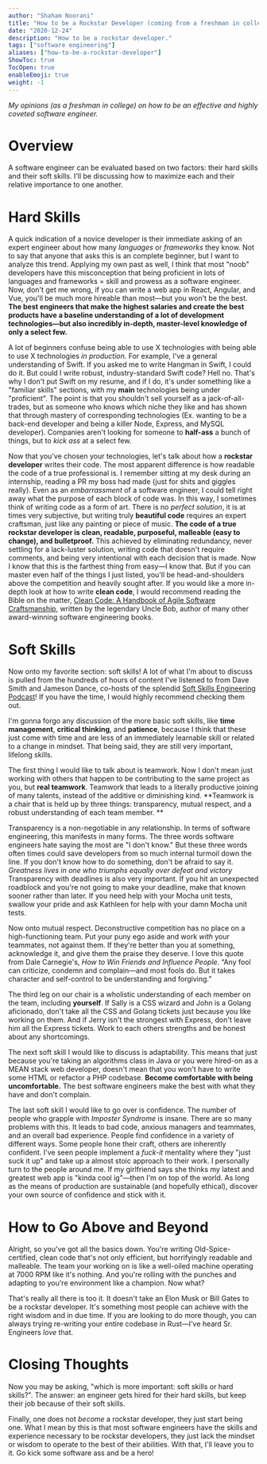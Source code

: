 ```yaml
---
author: "Shaham Noorani"
title: "How to be a Rockstar Developer (coming from a freshman in college)"
date: "2020-12-24"
description: "How to be a rockstar developer."
tags: ["software engineering"]
aliases: ["how-to-be-a-rockstar-developer"]
ShowToc: true
TocOpen: true
enableEmoji: true
weight: -1
---
```


<!-- blurb -->
*My opinions (as a freshman in college) on how to be an effective and highly coveted software engineer.*

<!--more-->

# Overview
A software engineer can be evaluated based on two factors: their hard skills and their soft skills. I'll be discussing how to maximize each and their relative importance to one another.

# Hard Skills
A quick indication of a novice developer is their immediate asking of an expert engineer about how many *languages* or *frameworks* they know. Not to say that anyone that asks this is an complete beginner, but I want to analyze this trend. Applying my own past as well, I think that most "noob" developers have this misconception that being proficient in lots of languages and frameworks = skill and prowess as a software engineer. Now, don't get me wrong, if you can write a web app in React, Angular, and Vue, you'll be much more hireable than most—but you won't be the best. **The best engineers that make the highest salaries and create the best products have a baseline understanding of a lot of development technologies—but also incredibly in-depth, master-level knowledge of only a select few.**

A lot of beginners confuse being able to use X technologies with being able to use X technologies *in production*. For example, I've a general understanding of Swift. If you asked me to write Hangman in Swift, I could do it. But could I write robust, industry-standard Swift code? Hell no. That's why I don't put Swift on my resume, and if I do, it's under something like a "familiar skills" sections, with my **main** technologies being under "proficient". The point is that you shouldn't sell yourself as a jack-of-all-trades, but as someone who knows which niche they like and has shown that through mastery of corresponding technologies (Ex. wanting to be a back-end developer and being a killer Node, Express, and MySQL developer). Companies aren't looking for someone to **half-ass** a bunch of things, but to *kick ass* at a select few. 

Now that you've chosen your technologies, let's talk about how a **rockstar developer** writes their code. The most apparent difference is how readable the code of a true professional is. I remember sitting at my desk during an internship, reading a PR my boss had made (just for shits and giggles really). Even as an *embarrassment* of a software engineer, I could tell right away what the purpose of each block of code was. In this way, I sometimes think of writing code as a form of art. There is no *perfect solution*, it is at times very subjective, but writing truly **beautiful code** requires an expert craftsman, just like any painting or piece of music. **The code of a true rockstar developer is clean, readable, purposeful, malleable (easy to change), and bulletproof.** This achieved by eliminating redundancy, never settling for a lack-luster solution, writing code that doesn't require comments, and being very intentional with each decision that is made. Now I know that this is the farthest thing from easy—I know that. But if you can master even half of the things I just listed, you'll be head-and-shoulders above the competition and heavily sought after. If you would like a more in-depth look at how to write **clean code**, I would recommend reading the Bible on the matter, [Clean Code: A Handbook of Agile Software Craftsmanship](https://www.amazon.com/Clean-Code-Handbook-Software-Craftsmanship/dp/0132350882), written by the legendary Uncle Bob, author of many other award-winning software engineering books.

# Soft Skills

Now onto my favorite section: soft skills! A lot of what I'm about to discuss is pulled from the hundreds of hours of content I've listened to from Dave Smith and Jameson Dance, co-hosts of the splendid [Soft Skills Engineering Podcast](https://softskills.audio/)! If you have the time, I would highly recommend checking them out. 

I'm gonna forgo any discussion of the more basic soft skills, like **time management**, **critical thinking**, and **patience**, because I think that these just come with time and are less of an immediately learnable skill or related to a change in mindset. That being said, they are still very important, lifelong skills. 

The first thing I would like to talk about is teamwork. Now I don't mean just working with others that happen to be contributing to the same project as you, but **real teamwork**. Teamwork that leads to a literally productive joining of many talents, instead of the additive or diminishing kind. **Teamwork is a chair that is held up by three things: transparency, mutual respect, and a robust understanding of each team member. ** 

Transparency is a non-negotiable in any relationship. In terms of software engineering, this manifests in many forms. The three words software engineers hate saying the most are "I don't know." But these three words often times could save developers from so much internal turmoil down the line. If you don't know how to do something, don't be afraid to say it. *Greatness lives in one who triumphs equally over defeat and victory* Transparency with deadlines is also very important. If you hit an unexpected roadblock and you're not going to make your deadline, make that known sooner rather than later. If you need help with your Mocha unit tests, swallow your pride and ask Kathleen for help with your damn Mocha unit tests. 

Now onto mutual respect. Deconstructive competition has no place on a high-functioning team. Put your puny ego aside and work *with* your teammates, not against them. If they're better than you at something, acknowledge it, and give them the praise they deserve. I love this quote from Dale Carnegie's, *How to Win Friends and Influence People*. “Any fool can criticize, condemn and complain—and most fools do. But it takes character and self-control to be understanding and forgiving.”

The third leg on our chair is a wholistic understanding of each member on the team, including **yourself**. If Sally is a CSS wizard and John is a Golang aficionado, don't take all the CSS and Golang tickets just because you like working on them. And if Jerry isn't the strongest with Express, don't leave him all the Express tickets. Work to each others strengths and be honest about any shortcomings. 

The next soft skill I would like to discuss is adaptability. This means that just because you're taking an algorithms class in Java or you were hired-on as a MEAN stack web developer, doesn't mean that you won't have to write some HTML or refactor a PHP codebase. **Become comfortable with being uncomfortable.** The best software engineers make the best with what they have and don't complain. 

The last soft skill I would like to go over is confidence. The number of people who grapple with *Imposter Syndrome* is insane. There are so many problems with this. It leads to bad code, anxious managers and teammates, and an overall bad experience. People find confidence in a variety of different ways. Some people hone their craft, others are inherently confident. I've seen people implement a *fuck-it* mentality where they "just suck it up" and take up a almost stoic approach to their work. I personally turn to the people around me. If my girlfriend says she thinks my latest and greatest web app is "kinda cool ig"—then I'm on top of the world. As long as the means of production are sustainable (and hopefully ethical), discover your own source of confidence and stick with it. 

# How to Go Above and Beyond

Alright, so you've got all the basics down. You're writing Old-Spice-certified, clean code that's not only efficient, but horrifyingly readable and malleable. The team your working on is like a well-oiled machine operating at 7000 RPM like it's nothing. And you're rolling with the punches and adapting to you're environment like a champion. Now what? 

That's really all there is too it. It doesn't take an Elon Musk or Bill Gates to be a rockstar developer. It's something most people can achieve with the right wisdom and in due time. If you are looking to do more though, you can always trying re-writing your entire codebase in Rust—I've heard Sr. Engineers *love* that.

# Closing Thoughts

Now you may be asking, "which is more important: soft skills or hard skills?". The answer: an engineer gets hired for their hard skills, but keep their job because of their soft skills. 

Finally, one does not *become* a rockstar developer, they just start being one. What I mean by this is that most software engineers have the skills and experience necessary to be rockstar developers, they just lack the mindset or wisdom to operate to the best of their abilities. With that, I'll leave you to it. Go kick some software ass and be a hero!